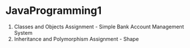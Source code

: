 # JavaProgramming1
1. Classes and Objects Assignment - Simple Bank Account Management System
2. Inheritance and Polymorphism Assignment - Shape
